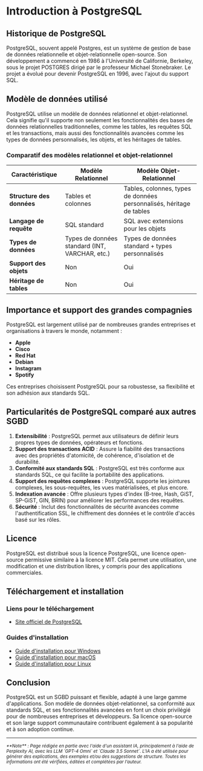 # Introduction à PostgreSQL

## Historique de PostgreSQL

PostgreSQL, souvent appelé Postgres, est un système de gestion de base de
données relationnelle et objet-relationnelle
open-source. Son développement a commencé en 1986 à l'Université de Californie,
Berkeley, sous le projet POSTGRES dirigé
par le professeur Michael Stonebraker. Le projet a évolué pour devenir
PostgreSQL en 1996, avec l'ajout du support SQL.

## Modèle de données utilisé

PostgreSQL utilise un modèle de données relationnel et objet-relationnel. Cela
signifie qu'il supporte non seulement les
fonctionnalités des bases de données relationnelles traditionnelles, comme les
tables, les requêtes SQL et les
transactions, mais aussi des fonctionnalités avancées comme les types de données
personnalisés, les objets, et les
héritages de tables.

### Comparatif des modèles relationnel et objet-relationnel

| Caractéristique           | Modèle Relationnel                             | Modèle Objet-Relationnel                                             |
|---------------------------|------------------------------------------------|----------------------------------------------------------------------|
| **Structure des données** | Tables et colonnes                             | Tables, colonnes, types de données personnalisés, héritage de tables |
| **Langage de requête**    | SQL standard                                   | SQL avec extensions pour les objets                                  |
| **Types de données**      | Types de données standard (INT, VARCHAR, etc.) | Types de données standard + types personnalisés                      |
| **Support des objets**    | Non                                            | Oui                                                                  |
| **Héritage de tables**    | Non                                            | Oui                                                                  |

## Importance et support des grandes compagnies

PostgreSQL est largement utilisé par de nombreuses grandes entreprises et
organisations à travers le monde, notamment :

- **Apple**
- **Cisco**
- **Red Hat**
- **Debian**
- **Instagram**
- **Spotify**

Ces entreprises choisissent PostgreSQL pour sa robustesse, sa flexibilité et son
adhésion aux standards SQL.

## Particularités de PostgreSQL comparé aux autres SGBD

1. **Extensibilité** : PostgreSQL permet aux utilisateurs de définir leurs
   propres types de données, opérateurs et
   fonctions.
2. **Support des transactions ACID** : Assure la fiabilité des transactions avec
   des propriétés d'atomicité, de
   cohérence, d'isolation et de durabilité.
3. **Conformité aux standards SQL** : PostgreSQL est très conforme aux standards
   SQL, ce qui facilite la portabilité des
   applications.
4. **Support des requêtes complexes** : PostgreSQL supporte les jointures
   complexes, les sous-requêtes, les vues
   matérialisées, et plus encore.
5. **Indexation avancée** : Offre plusieurs types d'index (B-tree, Hash, GiST,
   SP-GiST, GIN, BRIN) pour améliorer les
   performances des requêtes.
6. **Sécurité** : Inclut des fonctionnalités de sécurité avancées comme
   l'authentification SSL, le chiffrement des
   données et le contrôle d'accès basé sur les rôles.

## Licence

PostgreSQL est distribué sous la licence PostgreSQL, une licence open-source
permissive similaire à la licence MIT. Cela
permet une utilisation, une modification et une distribution libres, y compris
pour des applications commerciales.

## Téléchargement et installation

### Liens pour le téléchargement

- [Site officiel de PostgreSQL](https://www.postgresql.org/download/)

### Guides d'installation

- [Guide d'installation pour Windows](https://www.postgresqltutorial.com/postgresql-getting-started/install-postgresql/)
- [Guide d'installation pour macOS](https://www.postgresqltutorial.com/postgresql-getting-started/install-postgresql-macos/)
- [Guide d'installation pour Linux](https://www.postgresqltutorial.com/postgresql-getting-started/install-postgresql-linux/)

## Conclusion

PostgreSQL est un SGBD puissant et flexible, adapté à une large gamme
d'applications. Son modèle de données
objet-relationnel, sa conformité aux standards SQL, et ses fonctionnalités
avancées en font un choix privilégié pour de
nombreuses entreprises et développeurs. Sa licence open-source et son large
support communautaire contribuent également
à sa popularité et à son adoption continue.


-------
<small>
   <cite>
      **Note** : Page rédigée en partie avec l'aide d'un assistant IA, principalement
      à l'aide de Perplexity AI, avec les LLM `GPT-4 Omni` et `Claude 3.5 Sonnet`. L'IA
      a été utilisée pour générer des explications, des exemples et/ou des suggestions de
      structure. Toutes les informations ont été vérifiées, éditées et complétées par
      l'auteur.
   </cite>
</small>